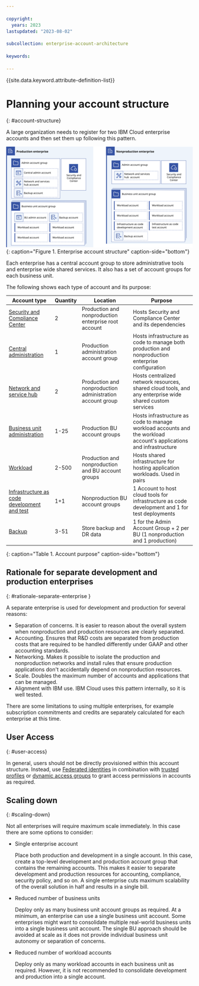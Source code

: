 ```yaml
---

copyright:
  years: 2023
lastupdated: "2023-08-02"

subcollection: enterprise-account-architecture

keywords:

---
```


{{site.data.keyword.attribute-definition-list}}

# Planning your account structure
{: #account-structure}

A large organization needs to register for two IBM Cloud enterprise accounts and then set them up following this pattern.

![Diagram of a typical enterprise account structure. All of the information is conveyed in the surrounding text.](images/account-structure.svg){: caption="Figure 1. Enterprise account structure" caption-side="bottom"}

Each enterprise has a central account group to store administrative tools and enterprise wide shared services. It also has a set of account groups for each business unit.

The following shows each type of account and its purpose:

| Account type | Quantity | Location | Purpose |
|--------------|----------|----------|---------|
| [Security and Compliance Center](/docs/enterprise-account-architecture?topic=enterprise-account-architecture-scc-account-structure) | 2 | Production and nonproduction enterprise root account | Hosts Security and Compliance Center and its dependencies |
| [Central administration](/docs/enterprise-account-architecture?topic=enterprise-account-architecture-admin-hub-account) | 1 | Production administration account group | Hosts infrastructure as code to manage both production and nonproduction enterprise configuration |
| [Network and service hub](/docs/enterprise-account-architecture?topic=enterprise-account-architecture-hub-account) | 2 | Production and nonproduction administration account group | Hosts centralized network resources, shared cloud tools, and any enterprise wide shared custom services |
| [Business unit administration](/docs/enterprise-account-architecture?topic=enterprise-account-architecture-bu-admin-account) | 1-25 | Production BU account groups | Hosts infrastructure as code to manage workload accounts and the workload account's applications and infrastructure |
| [Workload](/docs/enterprise-account-architecture?topic=enterprise-account-architecture-infra-account)     | 2-500 | Production and nonproduction and BU account groups| Hosts shared infrastructure for hosting application workloads. Used in pairs |
| [Infrastructure as code development and test](/docs/enterprise-account-architecture?topic=enterprise-account-architecture-iac-account) | 1+1 | Nonproduction BU account groups | 1 Account to host cloud tools for infrastructure as code development and 1 for test deployments |
| [Backup](/docs/enterprise-account-architecture?topic=enterprise-account-architecture-dr) | 3-51 | Store backup and DR data | 1 for the Admin Account Group + 2 per BU (1 nonproduction and 1 production) |
{: caption="Table 1. Account purpose" caption-side="bottom"}

## Rationale for separate development and production enterprises
{: #rationale-separate-enterprise }

A separate enterprise is used for development and production for several reasons:
- Separation of concerns. It is easier to reason about the overall system when nonproduction and production resources are clearly separated.
- Accounting. Ensures that R&D costs are separated from production costs that are required to be handled differently under GAAP and other accounting standards.
- Networking. Makes it possible to isolate the production and nonproduction networks and install rules that ensure production applications don't accidentally depend on nonproduction resources.
- Scale. Doubles the maximum number of accounts and applications that can be managed.
- Alignment with IBM use. IBM Cloud uses this pattern internally, so it is well tested.

There are some limitations to using multiple enterprises, for example subscription commitments and credits are separately calculated for each enterprise at this time.

## User Access
{: #user-access}

In general, users should not be directly provisioned within this account structure. Instead, use [Federated identities](/docs/account?topic=account-federated_id) in combination with [trusted profiles](/docs/account?topic=account-create-trusted-profile) or [dynamic access groups](/docs/account?topic=account-rules) to grant access permissions in accounts as required.

## Scaling down
{: #scaling-down}

Not all enterprises will require maximum scale immediately. In this case there are some options to consider:

- Single enterprise account

   Place both production and development in a single account. In this case, create a top-level development and production account group that contains the remaining accounts. This makes it easier to separate development and production resources for accounting, compliance, security policy, and so on. A single enterprise cuts maximum scalability of the overall solution in half and results in a single bill.
- Reduced number of business units

   Deploy only as many business unit account groups as required. At a minimum, an enterprise can use a single business unit account. Some enterprises might want to consolidate multiple real-world business units into a single business unit account. The single BU approach should be avoided at scale as it does not provide individual business unit autonomy or separation of concerns.
- Reduced number of workload accounts

   Deploy only as many workload accounts in each business unit as required. However, it is not recommended to consolidate development and production into a single account.

